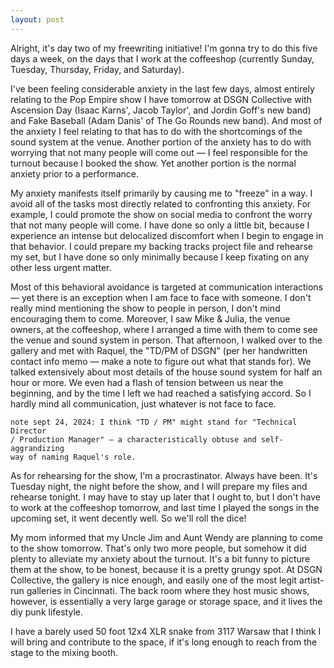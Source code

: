 ```yaml
---
layout: post
---
```


Alright, it's day two of my freewriting initiative! I'm gonna try to do this
five days a week, on the days that I work at the coffeeshop (currently Sunday,
Tuesday, Thursday, Friday, and Saturday).

I've been feeling considerable anxiety in the last few days, almost entirely
relating to the Pop Empire show I have tomorrow at DSGN Collective with
Ascension Day (Isaac Karns', Jacob Taylor', and Jordin Goff's new band) and
Fake Baseball (Adam Danis' of The Go Rounds new band). And most of the anxiety
I feel relating to that has to do with the shortcomings of the sound system at
the venue. Another portion of the anxiety has to do with worrying that not many
people will come out — I feel responsible for the turnout because I booked the
show. Yet another portion is the normal anxiety prior to a performance.

My anxiety manifests itself primarily by causing me to "freeze" in a way. I
avoid all of the tasks most directly related to confronting this anxiety. For
example, I could promote the show on social media to confront the worry that
not many people will come. I have done so only a little bit, because I
experience an intense but delocalized discomfort when I begin to engage in that
behavior. I could prepare my backing tracks project file and rehearse my set,
but I have done so only minimally because I keep fixating on any other less
urgent matter.

Most of this behavioral avoidance is targeted at communication interactions —
yet there is an exception when I am face to face with someone. I don't really
mind mentioning the show to people in person, I don't mind encouraging them to
come. Moreover, I saw Mike & Julia, the venue owners, at the coffeeshop, where
I arranged a time with them to come see the venue and sound system in person.
That afternoon, I walked over to the gallery and met with Raquel, the "TD/PM of
DSGN" (per her handwritten contact info memo — make a note to figure out what
that stands for). We talked extensively about most details of the house sound
system for half an hour or more. We even had a flash of tension between us near
the beginning, and by the time I left we had reached a satisfying accord. So I
hardly mind all communication, just whatever is not face to face.

    note sept 24, 2024: I think "TD / PM" might stand for "Technical Director
    / Production Manager" — a characteristically obtuse and self-aggrandizing
    way of naming Raquel's role.

As for rehearsing for the show, I'm a procrastinator. Always have been. It's
Tuesday night, the night before the show, and I will prepare my files and
rehearse tonight. I may have to stay up later that I ought to, but I don't have
to work at the coffeeshop tomorrow, and last time I played the songs in the
upcoming set, it went decently well. So we'll roll the dice!

My mom informed that my Uncle Jim and Aunt Wendy are planning to come to the
show tomorrow. That's only two more people, but somehow it did plenty to
alleviate my anxiety about the turnout. It's a bit funny to picture them at the
show, to be honest, because it is a pretty grungy spot. At DSGN Collective, the
gallery is nice enough, and easily one of the most legit artist-run galleries
in Cincinnati. The back room where they host music shows, however, is
essentially a very large garage or storage space, and it lives the diy punk
lifestyle.

I have a barely used 50 foot 12x4 XLR snake from 3117 Warsaw that I think I
will bring and contribute to the space, if it's long enough to reach from the
stage to the mixing booth.